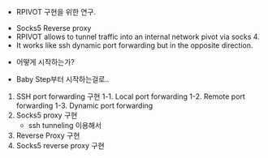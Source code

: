* RPIVOT 구현을 위한 연구. 
 - Socks5 Reverse proxy
 - RPIVOT allows to tunnel traffic into an internal network pivot via socks 4. 
 - It works like ssh dynamic port forwarding but in the opposite direction.
* 어떻게 시작하는가?
 - Baby Step부터 시작하는걸로..
1. SSH port forwarding 구현
    1-1. Local port forwarding
    1-2. Remote port forwarding
    1-3. Dynamic port forwarding
2. Socks5 proxy 구현 
    - ssh tunneling 이용해서
3. Reverse Proxy 구현
4. Socks5 reverse proxy 구현
